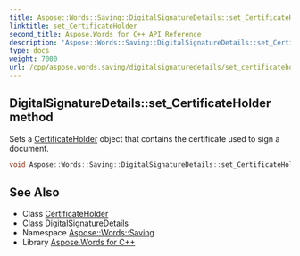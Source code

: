 ```yaml
---
title: Aspose::Words::Saving::DigitalSignatureDetails::set_CertificateHolder method
linktitle: set_CertificateHolder
second_title: Aspose.Words for C++ API Reference
description: 'Aspose::Words::Saving::DigitalSignatureDetails::set_CertificateHolder method. Sets a CertificateHolder object that contains the certificate used to sign a document in C++.'
type: docs
weight: 7000
url: /cpp/aspose.words.saving/digitalsignaturedetails/set_certificateholder/
---
```

## DigitalSignatureDetails::set_CertificateHolder method


Sets a [CertificateHolder](../get_certificateholder/) object that contains the certificate used to sign a document.

```cpp
void Aspose::Words::Saving::DigitalSignatureDetails::set_CertificateHolder(const System::SharedPtr<Aspose::Words::DigitalSignatures::CertificateHolder> &value)
```

## See Also

* Class [CertificateHolder](../../../aspose.words.digitalsignatures/certificateholder/)
* Class [DigitalSignatureDetails](../)
* Namespace [Aspose::Words::Saving](../../)
* Library [Aspose.Words for C++](../../../)

